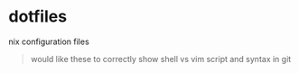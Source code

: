 dotfiles
========

nix configuration files
> would like these to correctly show shell vs vim script and syntax in git
